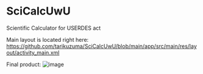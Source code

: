 # SciCalcUwU
Scientific Calculator for USERDES act

Main layout is located right here:
https://github.com/tarikuzuma/SciCalcUwU/blob/main/app/src/main/res/layout/activity_main.xml

Final product:
![image](https://github.com/tarikuzuma/SciCalcUwU/assets/83963273/8fc91eb9-456b-49f3-8176-07398e837a50)
